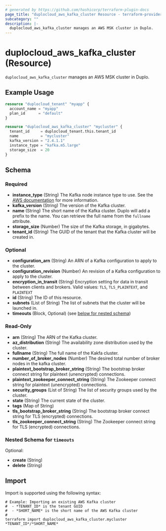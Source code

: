 ```yaml
---
# generated by https://github.com/hashicorp/terraform-plugin-docs
page_title: "duplocloud_aws_kafka_cluster Resource - terraform-provider-duplocloud"
subcategory: ""
description: |-
  duplocloud_aws_kafka_cluster manages an AWS MSK cluster in Duplo.
---
```


# duplocloud_aws_kafka_cluster (Resource)

`duplocloud_aws_kafka_cluster` manages an AWS MSK cluster in Duplo.

## Example Usage

```terraform
resource "duplocloud_tenant" "myapp" {
  account_name = "myapp"
  plan_id      = "default"
}

resource "duplocloud_aws_kafka_cluster" "mycluster" {
  tenant_id     = duplocloud_tenant.this.tenant_id
  name          = "mycluster"
  kafka_version = "2.4.1.1"
  instance_type = "kafka.m5.large"
  storage_size  = 20
}
```

<!-- schema generated by tfplugindocs -->
## Schema

### Required

- **instance_type** (String) The Kafka node instance type to use.
See the [AWS documentation](https://docs.aws.amazon.com/msk/latest/developerguide/msk-create-cluster.html) for more information.
- **kafka_version** (String) The version of the Kafka cluster.
- **name** (String) The short name of the Kafka cluster.  Duplo will add a prefix to the name.  You can retrieve the full name from the `fullname` attribute.
- **storage_size** (Number) The size of the Kafka storage, in gigabytes.
- **tenant_id** (String) The GUID of the tenant that the Kafka cluster will be created in.

### Optional

- **configuration_arn** (String) An ARN of a Kafka configuration to apply to the cluster.
- **configuration_revision** (Number) An revision of a Kafka configuration to apply to the cluster.
- **encryption_in_transit** (String) Encryption setting for data in transit between clients and brokers. Valid values: `TLS`, `TLS_PLAINTEXT`, and `PLAINTEXT`
- **id** (String) The ID of this resource.
- **subnets** (List of String) The list of subnets that the cluster will be launched in.
- **timeouts** (Block, Optional) (see [below for nested schema](#nestedblock--timeouts))

### Read-Only

- **arn** (String) The ARN of the Kafka cluster.
- **az_distribution** (String) The availability zone distribution used by the cluster.
- **fullname** (String) The full name of the Kakfa cluster.
- **number_of_broker_nodes** (Number) The desired total number of broker nodes in the kafka cluster.
- **plaintext_bootstrap_broker_string** (String) The bootstrap broker connect string for plaintext (unencrypted) connections.
- **plaintext_zookeeper_connect_string** (String) The Zookeeper connect string for plaintext (unencrypted) connections.
- **security_groups** (List of String) The list of security groups used by the cluster.
- **state** (String) The current state of the cluster.
- **tags** (Map of String)
- **tls_bootstrap_broker_string** (String) The bootstrap broker connect string for TLS (encrypted) connections.
- **tls_zookeeper_connect_string** (String) The Zookeeper connect string for TLS (encrypted) connections.

<a id="nestedblock--timeouts"></a>
### Nested Schema for `timeouts`

Optional:

- **create** (String)
- **delete** (String)

## Import

Import is supported using the following syntax:

```shell
# Example: Importing an existing AWS Kafka cluster
#  - *TENANT_ID* is the tenant GUID
#  - *SHORT_NAME* is the short name of the AWS Kafka cluster
#
terraform import duplocloud_aws_kafka_cluster.mycluster *TENANT_ID*/*SHORT_NAME*
```
